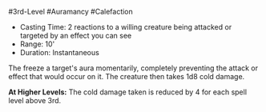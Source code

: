 #3rd-Level #Auramancy #Calefaction
 
- Casting Time: 2 reactions to a willing creature being attacked or targeted by an effect you can see
- Range: 10'
- Duration: Instantaneous

The freeze a target's aura momentarily, completely preventing the attack or effect that would occur on it. The creature then takes 1d8 cold damage.
 
**At Higher Levels:** The cold damage taken is reduced by 4 for each spell level above 3rd.